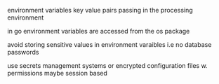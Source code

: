 
environment variables
key value pairs passing in the processing environment

in go environment variables are accessed from the os package

avoid storing sensitive values in environment varaibles i.e no database passwords

use secrets management systems or encrypted configuration files w. permissions maybe session based